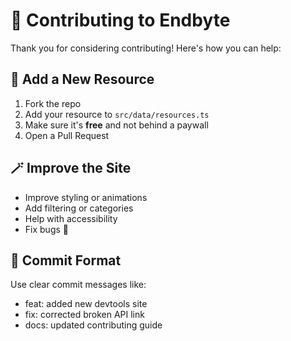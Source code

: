 # 🙌 Contributing to Endbyte

Thank you for considering contributing! Here's how you can help:

## 🧩 Add a New Resource

1. Fork the repo
2. Add your resource to `src/data/resources.ts`
3. Make sure it's **free** and not behind a paywall
4. Open a Pull Request

## 🪄 Improve the Site

- Improve styling or animations
- Add filtering or categories
- Help with accessibility
- Fix bugs 🐞

## 📄 Commit Format

Use clear commit messages like:

- feat: added new devtools site
- fix: corrected broken API link
- docs: updated contributing guide
